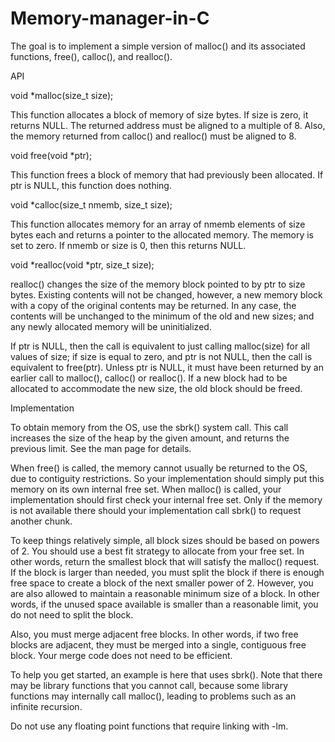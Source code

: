 # Memory-manager-in-C

The goal is to implement a simple version of malloc() and its associated functions, free(), calloc(), and realloc().

API

void *malloc(size_t size);

This function allocates a block of memory of size bytes. If size is zero, it returns NULL. The returned address must be aligned to a multiple of 8. Also, the memory returned from calloc() and realloc() must be aligned to 8.

void free(void *ptr);

This function frees a block of memory that had previously been allocated. If ptr is NULL, this function does nothing.

void *calloc(size_t nmemb, size_t size);

This function allocates memory for an array of nmemb elements of size bytes each and returns a pointer to the allocated memory. The memory is set to zero. If nmemb or size is 0, then this returns NULL.

void *realloc(void *ptr, size_t size);

realloc() changes the size of the memory block pointed to by ptr to size bytes. Existing contents will not be changed, however, a new memory block with a copy of the original contents may be returned. In any case, the contents will be unchanged to the minimum of the old and new sizes; and any newly allocated memory will be uninitialized.

If ptr is NULL, then the call is equivalent to just calling malloc(size) for all values of size; if size is equal to zero, and ptr is not NULL, then the call is equivalent to free(ptr). Unless ptr is NULL, it must have been returned by an earlier call to malloc(), calloc() or realloc(). If a new block had to be allocated to accommodate the new size, the old block should be freed.

Implementation

To obtain memory from the OS, use the sbrk() system call. This call increases the size of the heap by the given amount, and returns the previous limit. See the man page for details.

When free() is called, the memory cannot usually be returned to the OS, due to contiguity restrictions. So your implementation should simply put this memory on its own internal free set. When malloc() is called, your implementation should first check your internal free set. Only if the memory is not available there should your implementation call sbrk() to request another chunk.

To keep things relatively simple, all block sizes should be based on powers of 2. You should use a best fit strategy to allocate from your free set. In other words, return the smallest block that will satisfy the malloc() request. If the block is larger than needed, you must split the block if there is enough free space to create a block of the next smaller power of 2. However, you are also allowed to maintain a reasonable minimum size of a block. In other words, if the unused space available is smaller than a reasonable limit, you do not need to split the block.

Also, you must merge adjacent free blocks. In other words, if two free blocks are adjacent, they must be merged into a single, contiguous free block. Your merge code does not need to be efficient.

To help you get started, an example is here that uses sbrk(). Note that there may be library functions that you cannot call, because some library functions may internally call malloc(), leading to problems such as an infinite recursion.

Do not use any floating point functions that require linking with -lm.
